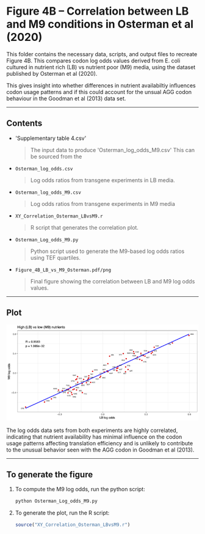 # Figure 4B – Correlation between LB and M9 conditions in Osterman et al (2020)

This folder contains the necessary data, scripts, and output files to recreate Figure 4B. This compares codon log odds values derived from E. coli cultured in nutrient rich (LB) vs nutrient poor (M9) media, using the dataset published by Osterman et al (2020).

This gives insight into whether differences in nutrient availabiltiy influences codon usage patterns and if this could account for the unsual AGG codon behaviour in the Goodman et al (2013) data set.

---

## Contents

- 'Supplementary table 4.csv'
  > The input data to produce 'Osterman_log_odds_M9.csv'
  > This can be sourced from the
  
- `Osterman_log_odds.csv`  
  > Log odds ratios from transgene experiments in LB media.

- `Osterman_log_odds_M9.csv`  
  > Log odds ratios from transgene experiments in M9 media

- `XY_Correlation_Osterman_LBvsM9.r`  
  > R script that generates the correlation plot.

- `Osterman_Log_odds_M9.py`  
  > Python script used to generate the M9-based log odds ratios using TEF quartiles.

- `Figure_4B_LB_vs_M9_Osterman.pdf/png`  
  > Final figure showing the correlation between LB and M9 log odds values.

---

## Plot

![Figure 1](Figure_4B_LB_vs_M9_Osterman.png)

The log odds data sets from both experiments are highly correlated, indicating that nutrient availability has minimal influence on the codon usage patterns affecting translation efficiency and is unlikely to contribute to the unusual behavior seen with the AGG codon in Goodman et al (2013).

---

## To generate the figure

1. To compute the M9 log odds, run the python script:

    ```bash
    python Osterman_Log_odds_M9.py
    ```

2. To generate the plot, run the R script:

    ```r
    source("XY_Correlation_Osterman_LBvsM9.r")
    ```
